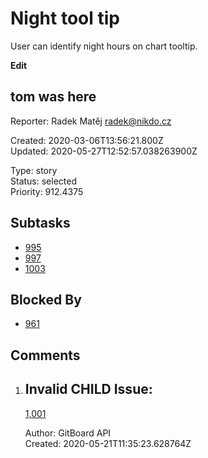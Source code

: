 # Night tool tip

User can identify night hours on chart tooltip.

**Edit**

## **tom was here**

Reporter: Radek Matěj <radek@nikdo.cz>  

Created: 2020-03-06T13:56:21.800Z  
Updated: 2020-05-27T12:52:57.038263900Z

Type: story  
Status: selected  
Priority: 912.4375

## Subtasks
- [995](995.md "Add blackest theme")
- [997](997.md "Yet another one")
- [1003](1003.md "Yet another another issue")

## Blocked By
- [961](961.md "User detail tabs")

## Comments
1.  ## Invalid CHILD Issue:
    [1,001](1,001.md "This needs to be done")

    Author: GitBoard API  
    Created: 2020-05-21T11:35:23.628764Z  
